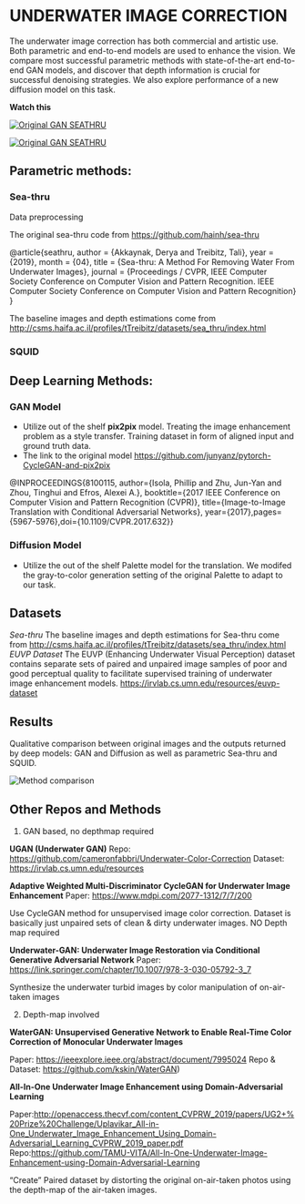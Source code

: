 # UNDERWATER IMAGE CORRECTION


The underwater image correction has both commercial and artistic use. Both parametric and end-to-end models are used to enhance the vision. We compare most successful parametric methods with state-of-the-art end-to-end GAN models, and discover that depth information is crucial for successful denoising strategies. We also explore performance of a new diffusion model on this task.

**Watch this**    

[![Original GAN SEATHRU](https://img.youtube.com/vi/jmMjNaARCiE/0.jpg)](https://youtu.be/jmMjNaARCiE  "Original GAN SEATHRU")

[![Original GAN SEATHRU](https://img.youtube.com/vi/BBAWEzrvduE/0.jpg)](https://youtu.be/BBAWEzrvduE  "Original GAN SEATHRU")




## Parametric methods:

### Sea-thru

Data preprocessing  


The original sea-thru code from https://github.com/hainh/sea-thru

@article{seathru,
author = {Akkaynak, Derya and Treibitz, Tali},
year = {2019},
month = {04},
title = {Sea-thru: A Method For Removing Water From Underwater Images},
journal = {Proceedings / CVPR, IEEE Computer Society Conference on Computer Vision and Pattern Recognition. IEEE Computer Society Conference on Computer Vision and Pattern Recognition}
}

The baseline images and depth estimations come from http://csms.haifa.ac.il/profiles/tTreibitz/datasets/sea_thru/index.html







### SQUID


## Deep Learning Methods:

### GAN Model

- Utilize out of the shelf **pix2pix** model. Treating the image enhancement problem as a style transfer. Training dataset in form of aligned input and ground truth data. 
- The link to the original model https://github.com/junyanz/pytorch-CycleGAN-and-pix2pix

@INPROCEEDINGS{8100115,
  author={Isola, Phillip and Zhu, Jun-Yan and Zhou, Tinghui and Efros, Alexei A.},
  booktitle={2017 IEEE Conference on Computer Vision and Pattern Recognition (CVPR)}, 
  title={Image-to-Image Translation with Conditional Adversarial Networks}, 
  year={2017},pages={5967-5976},doi={10.1109/CVPR.2017.632}}



### Diffusion Model

- Utilize the out of the shelf Palette model for the translation. We modifed the gray-to-color generation setting of the original Palette to adapt to our task.


## Datasets
*Sea-thru* The baseline images and depth estimations for Sea-thru come from http://csms.haifa.ac.il/profiles/tTreibitz/datasets/sea_thru/index.html
*EUVP Dataset* The EUVP (Enhancing Underwater Visual Perception) dataset contains separate sets of paired and unpaired image samples of poor and good perceptual quality to facilitate supervised training of underwater image enhancement models. https://irvlab.cs.umn.edu/resources/euvp-dataset

## Results

Qualitative comparison between original images and the outputs returned by deep models: GAN and Diffusion as well as parametric Sea-thru and SQUID.

![Method comparison](https://github.com/khleeloo/uwh_project/blob/master/Comparison.png?raw=true "Method comparison")

## Other Repos and Methods

1. GAN based, no depthmap required   

**UGAN (Underwater GAN)**
Repo: https://github.com/cameronfabbri/Underwater-Color-Correction
    Dataset: https://irvlab.cs.umn.edu/resources
    

**Adaptive Weighted Multi-Discriminator CycleGAN for Underwater Image Enhancement**
Paper: https://www.mdpi.com/2077-1312/7/7/200

Use CycleGAN method for unsupervised image color correction. 
Dataset is basically just unpaired sets of clean & dirty underwater images.
NO Depth map required

**Underwater-GAN: Underwater Image Restoration via Conditional Generative Adversarial Network**
Paper: https://link.springer.com/chapter/10.1007/978-3-030-05792-3_7

 Synthesize the underwater turbid images by color manipulation of on-air-taken images

2. Depth-map involved 

**WaterGAN: Unsupervised Generative Network to Enable Real-Time Color Correction of Monocular Underwater Images**

Paper: https://ieeexplore.ieee.org/abstract/document/7995024
Repo & Dataset: https://github.com/kskin/WaterGAN)


**All-In-One Underwater Image Enhancement using Domain-Adversarial Learning**

Paper:http://openaccess.thecvf.com/content_CVPRW_2019/papers/UG2+%20Prize%20Challenge/Uplavikar_All-in-One_Underwater_Image_Enhancement_Using_Domain-Adversarial_Learning_CVPRW_2019_paper.pdf
Repo:https://github.com/TAMU-VITA/All-In-One-Underwater-Image-Enhancement-using-Domain-Adversarial-Learning

“Create” Paired dataset by distorting the original on-air-taken photos using the depth-map of the air-taken images. 




